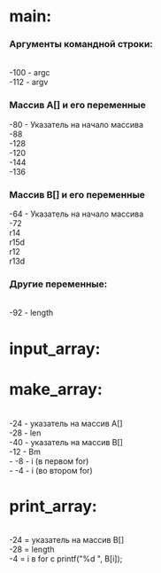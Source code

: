 # main:

### Аргументы командной строки:
<br> -100 - argc
<br> -112 - argv

### Массив A[] и его переменные
-80 - Указатeль на начало массива 
<br> -88
<br> -128
<br> -120
<br> -144
<br> -136

### Массив B[] и его переменные
-64 - Указатeль на начало массива
<br> -72
<br> r14
<br> r15d
<br> r12
<br> r13d

### Другие переменные:
<br> -92 - length

# input_array:


# make_array:
<br> -24 - указатeль на массив A[]
<br> -28 - len
<br> -40 - указатeль на массив B[]
<br> -12 - Bm
<br> - -8 - i (в первом for)
<br> - -4 - i (во втором for)

# print_array:
<br>-24 = указатeль на массив B[]
<br>-28 = length
<br>-4 = i в for c printf("%d ", B[i]);
